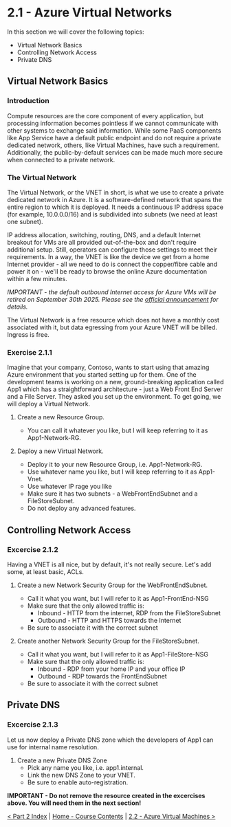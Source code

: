 # 2.1 - Azure Virtual Networks

In this section we will cover the following topics:
- Virtual Network Basics
- Controlling Network Access
- Private DNS

## Virtual Network Basics

### Introduction

Compute resources are the core component of every application, but processing information becomes pointless if we cannot communicate with other systems to exchange said information. While some PaaS components like App Service have a default public endpoint and do not require a private dedicated network, others, like Virtual Machines, have such a requirement. Additionally, the public-by-default services can be made much more secure when connected to a private network.

### The Virtual Network

The Virtual Network, or the VNET in short, is what we use to create a private dedicated network in Azure. It is a software-defined network that spans the entire region to which it is deployed. It needs a continuous IP address space (for example, 10.0.0.0/16) and is subdivided into subnets (we need at least one subnet). 

IP address allocation, switching, routing, DNS, and a default Internet breakout for VMs are all provided out-of-the-box and don't require additional setup. Still, operators can configure those settings to meet their requirements. In a way, the VNET is like the device we get from a home Internet provider - all we need to do is connect the copper/fibre cable and power it on - we'll be ready to browse the online Azure documentation within a few minutes. 

*IMPORTANT - the default outbound Internet access for Azure VMs will be retired on September 30th 2025. Please see the [official announcement](https://azure.microsoft.com/en-us/updates/default-outbound-access-for-vms-in-azure-will-be-retired-transition-to-a-new-method-of-internet-access/) for details.*

The Virtual Network is a free resource which does not have a monthly cost associated with it, but data egressing from your Azure VNET will be billed. Ingress is free.

### Exercise 2.1.1

Imagine that your company, Contoso, wants to start using that amazing Azure environment that you started setting up for them. One of the development teams is working on a new, ground-breaking application called App1 which has a straightforward architecture - just a Web Front End Server and a File Server. They asked you set up the environment. To get going, we will deploy a Virtual Network.

1) Create a new Resource Group.
    - You can call it whatever you like, but I will keep referring to it as App1-Network-RG.

2) Deploy a new Virtual Network.
    - Deploy it to your new Resource Group, i.e. App1-Network-RG.
    - Use whatever name you like, but I will keep referring to it as App1-Vnet.
    - Use whatever IP rage you like
    - Make sure it has two subnets - a WebFrontEndSubnet and a FileStoreSubnet.
    - Do not deploy any advanced features.

##  Controlling Network Access

### Excercise 2.1.2

Having a VNET is all nice, but by default, it's not really secure. Let's add some, at least basic, ACLs.

1) Create a new Network Security Group for the WebFrontEndSubnet.
    - Call it what you want, but I will refer to it as App1-FrontEnd-NSG
    - Make sure that the only allowed traffic is:
        - Inbound - HTTP from the internet, RDP from the FileStoreSubnet
        - Outbound - HTTP and HTTPS towards the Internet
    - Be sure to associate it with the correct subnet

2) Create another Network Security Group for the FileStoreSubnet.
    - Call it what you want, but I will refer to it as App1-FileStore-NSG
    - Make sure that the only allowed traffic is:
        - Inbound - RDP from your home IP and your office IP
        - Outbound - RDP towards the FrontEndSubnet
    - Be sure to associate it with the correct subnet

## Private DNS

### Excercise 2.1.3

Let us now deploy a Private DNS zone which the developers of App1 can use for internal name resolution.

1) Create a new Private DNS Zone
    - Pick any name you like, i.e. app1.internal.
    - Link the new DNS Zone to your VNET.
    - Be sure to enable auto-registration.

**IMPORTANT - Do not remove the resource created in the excercises above. You will need them in the next section!**

[< Part 2 Index](./partTwoIndex.md) | [Home - Course Contents](../Contents.md) |  [2.2 - Azure Virtual Machines >](./azureVirtualMachines.md)